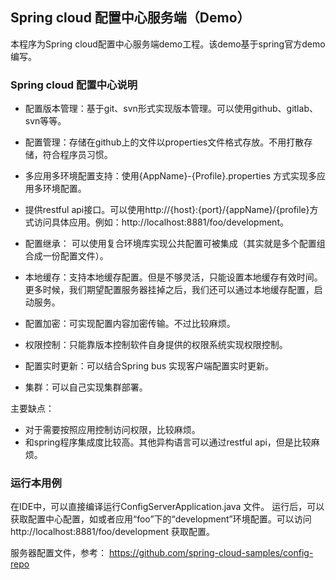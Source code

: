 ## Spring cloud 配置中心服务端（Demo）

本程序为Spring cloud配置中心服务端demo工程。该demo基于spring官方demo编写。

### Spring cloud 配置中心说明

* 配置版本管理：基于git、svn形式实现版本管理。可以使用github、gitlab、svn等等。

* 配置管理：存储在github上的文件以properties文件格式存放。不用打散存储，符合程序员习惯。

* 多应用多环境配置支持：使用{AppName}-{Profile}.properties 方式实现多应用多环境配置。

* 提供restful api接口。可以使用http://{host}:{port}/{appName}/{profile}方式访问具体应用。例如：http://localhost:8881/foo/development。

* 配置继承： 可以使用复合环境库实现公共配置可被集成（其实就是多个配置组合成一份配置文件）。

* 本地缓存：支持本地缓存配置。但是不够灵活，只能设置本地缓存有效时间。更多时候，我们期望配置服务器挂掉之后，我们还可以通过本地缓存配置，启动服务。

* 配置加密：可实现配置内容加密传输。不过比较麻烦。

* 权限控制：只能靠版本控制软件自身提供的权限系统实现权限控制。

* 配置实时更新：可以结合Spring bus 实现客户端配置实时更新。

* 集群：可以自己实现集群部署。

主要缺点：
* 对于需要按照应用控制访问权限，比较麻烦。
* 和spring程序集成度比较高。其他异构语言可以通过restful api，但是比较麻烦。

### 运行本用例

在IDE中，可以直接编译运行ConfigServerApplication.java 文件。
运行后，可以获取配置中心配置，如或者应用“foo”下的“development”环境配置。可以访问 http://localhost:8881/foo/development 获取配置。

服务器配置文件，参考： https://github.com/spring-cloud-samples/config-repo

